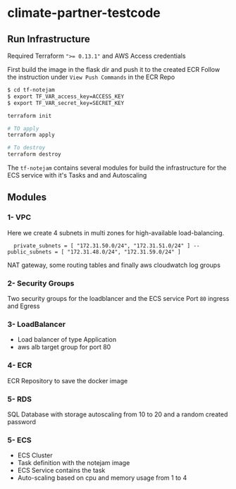 # climate-partner-testcode

## Run Infrastructure 
Required Terraform `">= 0.13.1"` and AWS Access credentials

First build the image in the flask dir and push it to the created ECR
Follow the instruction under `View Push Commands` in the ECR Repo


```bash
$ cd tf-notejam
$ export TF_VAR_access_key=ACCESS_KEY
$ export TF_VAR_secret_key=SECRET_KEY

terraform init

# TO apply
terraform apply

# To destroy
terraform destroy
```

The `tf-notejam` contains several modules for build the infrastructure for the ECS service with it's Tasks and and Autoscaling

## Modules
### 1- VPC

Here we create 4 subnets in multi zones for high-available load-balancing.


`  private_subnets = [
"172.31.50.0/24",
"172.31.51.0/24"
] --
public_subnets = [
"172.31.48.0/24",
"172.31.59.0/24"
]`

NAT gateway, some routing tables and finally aws cloudwatch log groups


### 2- Security Groups
Two security groups for the loadblancer and the ECS service
Port `80` ingress and Egress

### 3- LoadBalancer

- Load balancer of type Application
- aws alb target group for port 80

### 4- ECR
ECR Repository to save the docker image

### 5- RDS
SQL Database with storage autoscaling from 10 to 20 and a random created password

### 5- ECS
- ECS Cluster
- Task definition with the notejam image
- ECS Service contains the task
- Auto-scaling based on cpu and memory usage from 1 to 4